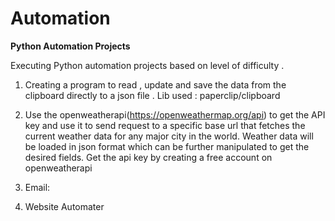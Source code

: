 # Automation
**Python Automation Projects**

Executing Python automation projects based on level of difficulty . 
1. Creating a program to read , update and save the data from the clipboard directly to a 
json file . Lib used : paperclip/clipboard

2. Use the openweatherapi(https://openweathermap.org/api) to get the API key and use it to 
send request to a specific base url that fetches the current weather data for any major city in the world. Weather data will be loaded in json format which can be further manipulated to get the desired fields. 
Get the api key by creating a free account on openweatherapi

3. Email:
4. Website Automater  